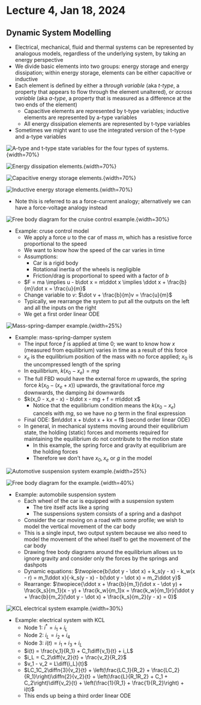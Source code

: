 # Lecture 4, Jan 18, 2024

## Dynamic System Modelling

* Electrical, mechanical, fluid and thermal systems can be represented by analogous models, regardless of the underlying system, by taking an energy perspective
* We divide basic elements into two groups: energy storage and energy dissipation; within energy storage, elements can be either capacitive or inductive
* Each element is defined by either a *through variable* (aka *t-type*, a property that appears to flow through the element unaltered), or *across variable* (aka *a-type*, a property that is measured as a difference at the two ends of the element)
	* Capacitive elements are represented by t-type variables; inductive elements are represented by a-type variables
	* All energy dissipation elements are represented by t-type variables
* Sometimes we might want to use the integrated version of the t-type and a-type variables

![A-type and t-type state variables for the four types of systems.](./imgs/lec4_1.png){width=70%}

![Energy dissipation elements.](./imgs/lec4_2.png){width=70%}

![Capacitive energy storage elements.](./imgs/lec4_3.png){width=70%}

![Inductive energy storage elements.](./imgs/lec4_4.png){width=70%}

* Note this is referred to as a force-current analogy; alternatively we can have a force-voltage analogy instead

![Free body diagram for the cruise control example.](./imgs/lec4_5.png){width=30%}

* Example: cruse control model
	* We apply a force $u$ to the car of mass $m$, which has a resistive force proportional to the speed
	* We want to know how the speed of the car varies in time
	* Assumptions:
		* Car is a rigid body
		* Rotational inertia of the wheels is negligible
		* Friction/drag is proportional to speed with a factor of $b$
	* $F = ma \implies u - b\dot x = m\ddot x \implies \ddot x + \frac{b}{m}\dot x = \frac{u}{m}$
	* Change variable to $v$: $\dot v + \frac{b}{m}v = \frac{u}{m}$
	* Typically, we rearrange the system to put all the outputs on the left and all the inputs on the right
	* We get a first order linear ODE

![Mass-spring-damper example.](./imgs/lec4_6.png){width=25%}

* Example: mass-spring-damper system
	* The input force $f$ is applied at time 0; we want to know how $x$ (measured from equilibrium) varies in time as a result of this force
	* $x_e$ is the equilibrium position of the mass with no force applied; $x_0$ is the uncompressed length of the spring
	* In equilibrium, $k(x_0 - x_e) = mg$
	* The full FBD would have the external force $m$ upwards, the spring force $k(x_0 - (x_e + x))$ upwards, the gravitational force $mg$ downwards, the damping $b\dot x$ downwards
	* $k(x_0 - x_e - x) - b\dot x - mg + f = m\ddot x$
		* Notice that the equilibrium condition means the $k(x_0 - x_e)$ cancels with $mg$, so we have no $g$ term in the final expression
	* Final ODE: $m\ddot x + b\dot x + kx = f$ (second order linear ODE)
	* In general, in mechanical systems moving around their equilibrium state, the holding (static) forces and moments required for maintaining the equilibrium do not contribute to the motion state
		* In this example, the spring force and gravity at equilibrium are the holding forces
		* Therefore we don't have $x_0, x_e$ or $g$ in the model

![Automotive suspension system example.](./imgs/lec4_7.png){width=25%}

![Free body diagram for the example.](./imgs/lec4_8.png){width=40%}

* Example: automobile suspension system
	* Each wheel of the car is equipped with a suspension system
		* The tire itself acts like a spring
		* The suspensions system consists of a spring and a dashpot
	* Consider the car moving on a road with some profile; we wish to model the vertical movement of the car body
	* This is a single input, two output system because we also need to model the movement of the wheel itself to get the movement of the car body
	* Drawing free body diagrams around the equilibrium allows us to ignore gravity and consider only the forces by the springs and dashpots
	* Dynamic equations: $\twopiece{b(\dot y - \dot x) + k_s(y - x) - k_w(x - r) = m_1\ddot x}{-k_s(y - x) - b(\dot y - \dot x) = m_2\ddot y}$
	* Rearrange: $\twopiece{\ddot x + \frac{b}{m_1}(\dot x - \dot y) + \frac{k_s}{m_1}(x - y) + \frac{k_w}{m_1}x = \frac{k_w}{m_1}r}{\ddot y + \frac{b}{m_2}(\dot y - \dot x) + \frac{k_s}{m_2}(y - x) = 0}$

![KCL electrical system example.](./imgs/lec4_9.png){width=30%}

* Example: electrical system with KCL
	* Node 1: $i^* = i_1 + i_L$
	* Node 2: $i_L = i_2 + i_4$
	* Node 3: $i(t) = i_1 + i_3 + i_L$
	* $i(t) = \frac{v_1}{R_1} + C_1\diff{v_1}{t} + i_L$
	* $i_L = C_2\diff{v_2}{t} + \frac{v_2}{R_2}$
	* $v_1 - v_2 = L\diff{i_L}{t}$
	* $LC_1C_2\diffn{3}{v_2}{t} + \left(\frac{LC_1}{R_2} + \frac{LC_2}{R_1}\right)\diffn{2}{v_2}{t} + \left(\frac{L}{R_1R_2} + C_1 + C_2\right)\diff{v_2}{t} + \left(\frac{1}{R_1} + \frac{1}{R_2}\right) + i(t)$
	* This ends up being a third order linear ODE

